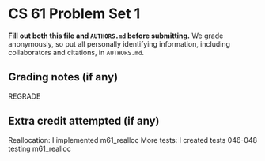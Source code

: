CS 61 Problem Set 1
===================

**Fill out both this file and `AUTHORS.md` before submitting.** We grade
anonymously, so put all personally identifying information, including
collaborators and citations, in `AUTHORS.md`.

Grading notes (if any)
----------------------
REGRADE


Extra credit attempted (if any)
-------------------------------
Reallocation: I implemented m61_realloc
More tests: I created tests 046-048 testing m61_realloc